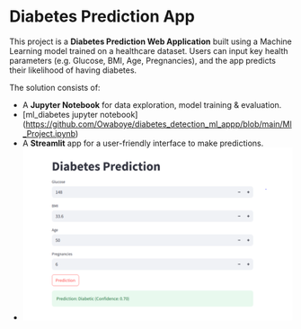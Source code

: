 # Diabetes Prediction App

This project is a **Diabetes Prediction Web Application** built using a Machine Learning model trained on a healthcare dataset. Users can input key health parameters (e.g. Glucose, BMI, Age, Pregnancies), and the app predicts their likelihood of having diabetes.

The solution consists of:
- A **Jupyter Notebook** for data exploration, model training & evaluation.
- [ml_diabetes jupyter notebook] (https://github.com/Owaboye/diabetes_detection_ml_appp/blob/main/Ml_Project.ipynb)
- A **Streamlit** app for a user-friendly interface to make predictions.
- ![App Screenshot](https://github.com/Owaboye/diabetes_detection_ml_appp/blob/main/new_diabetes_prediction_result.PNG)
